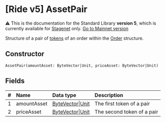 # [Ride v5] AssetPair

:warning: This is the documentation for the Standard Library **version 5**, which is currently available for [Stagenet](/en/blockchain/blockchain-network/) only. [Go to Mainnet version](/en/ride/structures/common-structures/asset-pair)

Structure of a pair of [tokens](/en/blockchain/token/) of an order within the [Order](/en/ride/v5/structures/common-structures/order) structure.

## Constructor

``` ride
AssetPair(amountAsset: ByteVector|Unit, priceAsset: ByteVector|Unit)
```

## Fields

|   #   | Name | Data type | Description |
| :--- | :--- | :--- | :--- |
| 1 | amountAsset | [ByteVector](/en/ride/v5/data-types/byte-vector)&#124;[Unit](/en/ride/v5/data-types/unit) | The first token of a pair |
| 2 | priceAsset | [ByteVector](/en/ride/v5/data-types/byte-vector)&#124;[Unit](/en/ride/v5/data-types/unit) | The second token of a pair |
